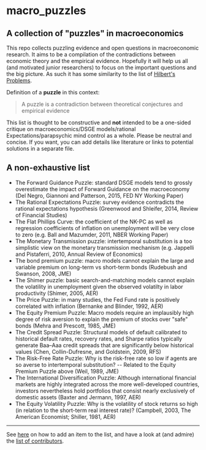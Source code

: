 # macro_puzzles
A collection of **"puzzles"** in macroeconomics
---

This repo collects puzzling evidence and open questions in macroeconomic research. It aims to be a compilation of the contradictions between economic theory and the empirical evidence. Hopefully it will help us all (and motivated junior researchers) to focus on the important questions and the big picture. As such it has some similarity to the list of [Hilbert's Problems](https://en.wikipedia.org/wiki/Hilbert%27s_problems).

Definition of a **puzzle** in this context:
> A puzzle is a contradiction between theoretical conjectures and empirical evidence

This list is thought to be constructive and **not** intended to be a one-sided critique on macroeconomics/DSGE models/rational Expectations/parapsychic mind control as a whole. Please be neutral and concise. If you want, you can add details like literature or links to potential solutions in a separate file.


A non-exhaustive list
------

* The Forward Guidance Puzzle: standard DSGE models tend to grossly overestimate the impact of Forward Guidance on the macroeconomy (Del Negro, Giannoni and Patterson, 2015, FED NY Working Paper)
* The Rational Expectations Puzzle: survey evidence contradicts the rational expectations hypothesis (Greenwood and Shleifer, 2014, Review of Financial Studies)
* The Flat Phillips Curve: the coefficient of the NK-PC as well as regression coefficients of inflation on unemployment will be very close to zero (e.g. Ball and Mazumder, 2011, NBER Working Paper)
* The Monetary Transmission puzzle: intertemporal substitution is a too simplistic view on the monetary transmission mechanism (e.g. Jappelli and Pistaferri, 2010, Annual Review of Economics)
* The bond premium puzzle: macro models cannot explain the large and variable premium on long-term vs short-term bonds (Rudebush and Swanson, 2008, JME)
* The Shimer puzzle: basic search-and-matching models cannot explain the volatility in unemployment given the observed volatilty in labor productivity (Shimer, 2005, AER)
* The Price Puzzle: in many studies, the Fed Fund rate is positively correlated with inflation (Bernanke and Blinder, 1992, AER)
* The Equity Premium Puzzle: Macro models require an implausibly high degree of risk aversion to explain the premium of stocks over "safe" bonds (Mehra and Prescott, 1985, JME)
* The Credit Spread Puzzle: Structural models of default calibrated to historical default rates, recovery rates, and Sharpe ratios  typically generate Baa–Aaa credit spreads that are significantly below historical values (Chen, Collin-Dufresne, and Goldstein, 2009, RFS) 
* The Risk-Free Rate Puzzle: Why is the risk-free rate so low if agents are so averse to intertemporal substitution? -- Related to the Equity Premium Puzzle above (Weil, 1989, JME)
* The International Diversification Puzzle: Although international financial markets are highly integrated across the more well-developed countries, investors nevertheless hold portfolios that consist nearly exclusively of domestic assets (Baxter and Jermann, 1997, AER)
* The Equity Volatility Puzzle: Why is the volatility of stock returns so high (in relation to the short-term real interest rate)? (Campbell, 2003, The American Economist; Shiller, 1981, AER)


---
See [here](https://github.com/gboehl/macro_puzzles/blob/master/how-to-contribute.md) on how to add an item to the list, and have a look at (and admire) the [list of contributors](https://github.com/gboehl/macro_puzzles/blob/master/contributors.md).
